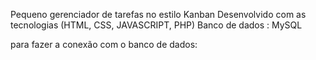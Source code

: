 Pequeno gerenciador de tarefas no estilo Kanban 
Desenvolvido com as tecnologias (HTML, CSS, JAVASCRIPT, PHP)
Banco de dados : MySQL

para fazer a conexão com o banco de dados:

<?php
	$servidor = "localhost";
	$usuario = "root";
	$senha = "";
	$dbname = "acesso";
	
	//Criar a conexao
	$conn = mysqli_connect($servidor, $usuario, $senha, $dbname);
	
	if(!$conn){
		die("Falha na conexao: " . mysqli_connect_error());
	}else{
		//echo "Conexao realizada com sucesso";
	}	
	
?>